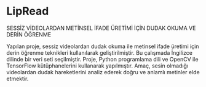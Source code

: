 # LipRead
SESSİZ VİDEOLARDAN METİNSEL İFADE ÜRETİMİ İÇİN DUDAK OKUMA VE DERİN ÖĞRENME

Yapılan proje, sessiz videolardan dudak okuma ile metinsel ifade üretimi için derin öğrenme teknikleri kullanılarak geliştirilmiştir. Bu çalışmada İngilizce dilinde bir veri seti seçilmiştir. Proje, Python programlama dili ve OpenCV ile TensorFlow kütüphanelerini kullanarak yapılmıştır. Amaç, sesin olmadığı videolardan dudak hareketlerini analiz ederek doğru ve anlamlı metinler elde etmektir.
